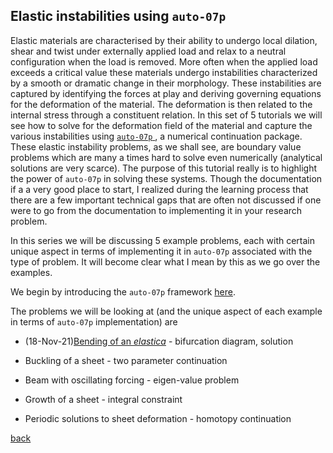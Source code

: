 Elastic instabilities using `auto-07p`
--------------------------------------

Elastic materials are characterised by their ability to undergo local dilation, shear and twist under externally applied load and relax to a neutral configuration when the load is removed. More often when the applied load exceeds a critical value these materials undergo instabilities characterized by a smooth or dramatic change in their morphology. These instabilities are captured by identifying the forces at play and deriving governing equations for the deformation of the
material. The deformation is then related to the internal stress through a constituent relation. In this set of 5 tutorials we will see how to solve for the deformation field of the material and capture the various instabilities using [`auto-07p` ](https://github.com/auto-07p/auto-07p),
a numerical continuation package. These elastic instability problems, as we shall see, are boundary value problems which are many a times hard to solve even numerically (analytical solutions are very scarce). The purpose of this tutorial really is to highlight the power of `auto-07p` in solving these systems. Though the documentation if a a very good place to start, I realized during the learning process that there are a few important technical gaps that are often not discussed if one were to go from the documentation to implementing it in your research problem.

In this series we will be discussing 5 example problems, each with certain unique aspect in terms of implementing it in `auto-07p` associated with the type of problem. It will become clear what I mean by this as we go over the examples.

We begin by introducing the `auto-07p` framework [here](./autoFw.html).

The problems we will be looking at (and the unique aspect of each example in terms of `auto-07p` implementation) are

-   (18-Nov-21)[Bending of an *elastica*](./elastica.html) - bifurcation diagram, solution

-   Buckling of a sheet - two parameter continuation

-   Beam with oscillating forcing - eigen-value problem

-   Growth of a sheet - integral constraint

-   Periodic solutions to sheet deformation - homotopy continuation

[back](./fun)
